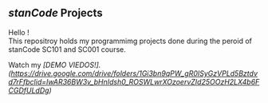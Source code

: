 ## *stanCode* Projects
Hello !\
This repositroy holds my programmimg projects done during the peroid of stanCode SC101 and SC001 course.

Watch my *[DEMO VIEDOS!].(https://drive.google.com/drive/folders/1Gi3bn9qPW_gR0ISyGzVPLd5Bztdvd7rFfbclid=IwAR36BW3v_bHnIdsh0_ROSWLwrXOzoervZId25OOzH2LX4b6FCGDfULdDg)*
